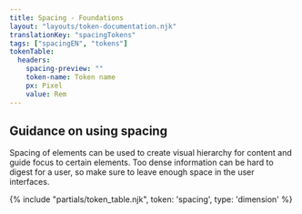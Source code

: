 ```yaml
---
title: Spacing - Foundations
layout: "layouts/token-documentation.njk"
translationKey: "spacingTokens"
tags: ["spacingEN", "tokens"]
tokenTable:
  headers:
    spacing-preview: ""
    token-name: Token name
    px: Pixel
    value: Rem
---
```


## Guidance on using spacing

Spacing of elements can be used to create visual hierarchy for content and guide focus to certain elements. Too dense information can be hard to digest for a user, so make sure to leave enough space in the user interfaces.

{% include "partials/token_table.njk", token: 'spacing', type: 'dimension' %}
